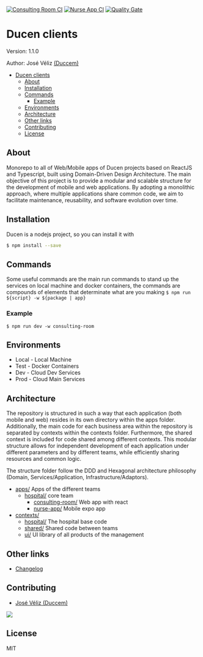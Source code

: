 [![Consulting Room CI](https://github.com/Duccem/ducen-clients/actions/workflows/consulting-room.yml/badge.svg)](https://github.com/Duccem/ducen-clients/actions/workflows/consulting-room.yml)
[![Nurse App CI](https://github.com/Duccem/ducen-clients/actions/workflows/nurse-app.yml/badge.svg)](https://github.com/Duccem/ducen-clients/actions/workflows/nurse-app.yml)
[![Quality Gate](https://github.com/Duccem/ducen-clients/actions/workflows/sonarcloud.yml/badge.svg)](https://github.com/Duccem/ducen-clients/actions/workflows/sonarcloud.yml)
# Ducen clients

Version: 1.1.0

Author: José Véliz [(Duccem)](https://github.com/Duccem)

- [Ducen clients](#ducen-clients)
  - [About](#about)
  - [Installation](#installation)
  - [Commands](#commands)
    - [Example](#example)
  - [Environments](#environments)
  - [Architecture](#architecture)
  - [Other links](#other-links)
  - [Contributing](#contributing)
  - [License](#license)

## About

Monorepo to all of Web/Mobile apps of Ducen projects based on ReactJS and Typescript, built using Domain-Driven Design Architecture. The main objective of this project is to provide a modular and scalable structure for the development of mobile and web applications. By adopting a monolithic approach, where multiple applications share common code, we aim to facilitate maintenance, reusability, and software evolution over time.

## Installation

Ducen is a nodejs project, so you can install it with

```bash
$ npm install --save
```

## Commands

Some useful commands are the main run commands to stand up the services on local machine and docker containers,
the commands are compounds of elements that determinate what are you making  ```$ npm run ${script} -w ${package | app}```

### Example

```$ npm run dev -w consulting-room```

## Environments

- Local - Local Machine
- Test - Docker Containers
- Dev - Cloud Dev Services
- Prod - Cloud Main Services

## Architecture

The repository is structured in such a way that each application (both mobile and web) resides in its own directory within the apps folder. Additionally, the main code for each business area within the repository is separated by contexts within the contexts folder. Furthermore, the shared context is included for code shared among different contexts. This modular structure allows for independent development of each application under different parameters and by different teams, while efficiently sharing resources and common logic.

The structure folder follow the DDD and Hexagonal architecture philosophy (Domain, Services/Application, Infrastructure/Adaptors).

- [apps/]() Apps of the different teams
  - [hospital/]() core team
    - [consulting-room/]() Web app with react
    - [nurse-app/]() Mobile expo app
- [contexts/]() 
  - [hospital/]() The hospital base code
  - [shared/]() Shared code between teams
  - [ui/]() UI library of all products of the management

## Other links

- [Changelog](https://github.com/Duccem/ducen-clients/blob/main/CHANGELOG.md)

## Contributing

- [José Véliz (Duccem)](https://github.com/Duccem)

<a href="https://github.com/duccem/ducen-backend/graphs/contributors">
  <img src="https://contrib.rocks/image?repo=duccem/ducen" />
</a>

## License

MIT
